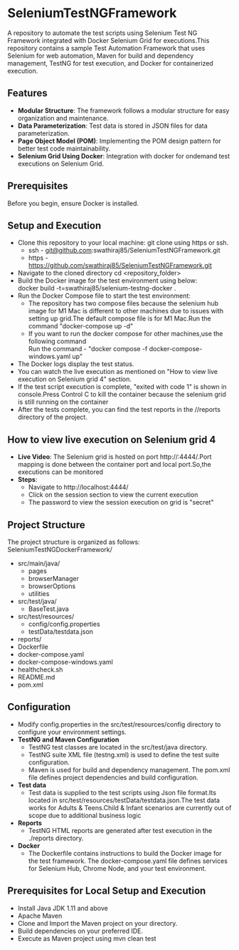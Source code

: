 # SeleniumTestNGFramework
A repository to automate the test scripts using Selenium Test NG Framework integrated with Docker Selenium Grid for executions.This repository contains a sample Test Automation Framework that uses Selenium for web automation, Maven for build and dependency management, TestNG for test execution, and Docker for containerized execution.

## Features

- **Modular Structure**: The framework follows a modular structure for easy organization and maintenance.
- **Data Parameterization**: Test data is stored in JSON files for data parameterization.
- **Page Object Model (POM)**: Implementing the POM design pattern for better test code maintainability.
- **Selenium Grid Using Docker**: Integration with docker for ondemand test executions on Selenium Grid.
  
## Prerequisites
Before you begin, ensure Docker is installed.

## Setup and Execution
- Clone this repository to your local machine:  git clone using https or ssh.
  -   ssh - git@github.com:swathiraj85/SeleniumTestNGFramework.git
  -   https - https://github.com/swathiraj85/SeleniumTestNGFramework.git
- Navigate to the cloned directory cd <repository_folder>
-  Build the Docker image for the test environment using below:  
   docker build -t=swathiraj85/selenium-testng-docker .
-  Run the Docker Compose file to start the test environment:
    -   The repository has two compose files because the selenium hub image for M1 Mac is different to other machines due to issues with setting up grid.The default compose file           is for M1 Mac.Run the command
           "docker-compose up -d"
    -  If you want to run the docker compose for other machines,use the following command  
         Run the command  - "docker compose -f docker-compose-windows.yaml up"
-  The Docker logs  display the test status.
-  You can watch the live execution as mentioned on "How to view live execution on Selenium grid 4" section.
-  If the test script execution is complete, "exited with code 1" is shown in console.Press Control C to kill the container because the selenium grid is still running on the 
    container
-  After the tests complete, you can find the test reports in the //reports directory of the project.

## How to view live execution on Selenium grid 4
- **Live Video**: The Selenium grid is hosted on port http://<hostname>:4444/.Port mapping is done between the container port and local port.So,the executions can be monitored  
- **Steps**:
    - Navigate to http://localhost:4444/
    - Click on the session section to view the current execution
    - The password to view the session execution on grid is "secret"
      

## Project Structure
The project structure is organized as follows:
SeleniumTestNGDockerFramework/
- src/main/java/
  - pages
  - browserManager
  - browserOptions
  - utilities
- src/test/java/
  - BaseTest.java
- src/test/resources/ 
  - config/config.properties
  - testData/testdata.json
- reports/
- Dockerfile
- docker-compose.yaml
- docker-compose-windows.yaml
- healthcheck.sh
- README.md
- pom.xml

## Configuration
- Modify config.properties in the src/test/resources/config directory to configure your environment settings.
- **TestNG and Maven Configuration**
    - TestNG test classes are located in the src/test/java directory.
    - TestNG suite XML file (testng.xml) is used to define the test suite configuration.
    - Maven is used for build and dependency management. The pom.xml file defines project dependencies and build configuration.
- **Test data**
    - Test data is supplied to the test scripts using Json file format.Its located in src/test/resources/testData/testdata.json.The test data works for Adults & Teens.Child & 
      Infant scenarios are currently out of scope due to additional business logic
- **Reports**
    -  TestNG HTML reports are generated after test execution in the ./reports directory.
- **Docker**
    - The Dockerfile contains instructions to build the Docker image for the test framework.
        The docker-compose.yaml file defines services for Selenium Hub, Chrome Node, and your test environment.

## Prerequisites for Local Setup and Execution
- Install Java JDK 1.11 and above
 - Apache Maven
 - Clone and Import the Maven project on your directory.
 - Build dependencies on your preferred IDE.
 -  Execute as Maven project using mvn clean test

